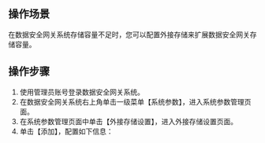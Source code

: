 ## 操作场景
在数据安全网关系统存储容量不足时，您可以配置外接存储来扩展数据安全网关存储容量。


## 操作步骤

1. 使用管理员账号登录数据安全网关系统。
2. 在数据安全网关系统右上角单击一级菜单【系统参数】，进入系统参数管理页面。
3. 在系统参数管理页面中单击【外接存储设置】，进入外接存储设置页面。
4. 单击【添加】，配置如下信息：
